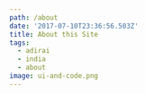 ```yaml
---
path: /about
date: '2017-07-10T23:36:56.503Z'
title: About this Site
tags:
  - adirai
  - india
  - about
image: ui-and-code.png
---
```

